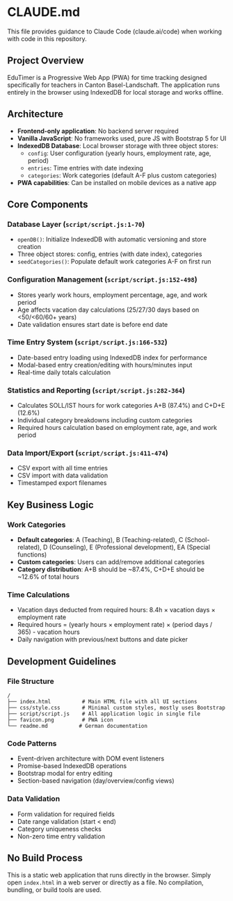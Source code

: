 # CLAUDE.md

This file provides guidance to Claude Code (claude.ai/code) when working with code in this repository.

## Project Overview

EduTimer is a Progressive Web App (PWA) for time tracking designed specifically for teachers in Canton Basel-Landschaft. The application runs entirely in the browser using IndexedDB for local storage and works offline.

## Architecture

- **Frontend-only application**: No backend server required
- **Vanilla JavaScript**: No frameworks used, pure JS with Bootstrap 5 for UI
- **IndexedDB Database**: Local browser storage with three object stores:
  - `config`: User configuration (yearly hours, employment rate, age, period)
  - `entries`: Time entries with date indexing
  - `categories`: Work categories (default A-F plus custom categories)
- **PWA capabilities**: Can be installed on mobile devices as a native app

## Core Components

### Database Layer (`script/script.js:1-70`)
- `openDB()`: Initialize IndexedDB with automatic versioning and store creation
- Three object stores: config, entries (with date index), categories
- `seedCategories()`: Populate default work categories A-F on first run

### Configuration Management (`script/script.js:152-498`)
- Stores yearly work hours, employment percentage, age, and work period
- Age affects vacation day calculations (25/27/30 days based on <50/<60/60+ years)
- Date validation ensures start date is before end date

### Time Entry System (`script/script.js:166-532`)
- Date-based entry loading using IndexedDB index for performance
- Modal-based entry creation/editing with hours/minutes input
- Real-time daily totals calculation

### Statistics and Reporting (`script/script.js:282-364`)
- Calculates SOLL/IST hours for work categories A+B (87.4%) and C+D+E (12.6%)
- Individual category breakdowns including custom categories
- Required hours calculation based on employment rate, age, and work period

### Data Import/Export (`script/script.js:411-474`)
- CSV export with all time entries
- CSV import with data validation
- Timestamped export filenames

## Key Business Logic

### Work Categories
- **Default categories**: A (Teaching), B (Teaching-related), C (School-related), D (Counseling), E (Professional development), EA (Special functions)
- **Custom categories**: Users can add/remove additional categories
- **Category distribution**: A+B should be ~87.4%, C+D+E should be ~12.6% of total hours

### Time Calculations
- Vacation days deducted from required hours: 8.4h × vacation days × employment rate
- Required hours = (yearly hours × employment rate) × (period days / 365) - vacation hours
- Daily navigation with previous/next buttons and date picker

## Development Guidelines

### File Structure
```
/
├── index.html          # Main HTML file with all UI sections
├── css/style.css       # Minimal custom styles, mostly uses Bootstrap
├── script/script.js    # All application logic in single file
├── favicon.png         # PWA icon
└── readme.md          # German documentation
```

### Code Patterns
- Event-driven architecture with DOM event listeners
- Promise-based IndexedDB operations
- Bootstrap modal for entry editing
- Section-based navigation (day/overview/config views)

### Data Validation
- Form validation for required fields
- Date range validation (start < end)
- Category uniqueness checks
- Non-zero time entry validation

## No Build Process
This is a static web application that runs directly in the browser. Simply open `index.html` in a web server or directly as a file. No compilation, bundling, or build tools are used.